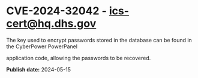 # CVE-2024-32042 - ics-cert@hq.dhs.gov

The key used to encrypt passwords stored in the database can be found in
 the 
CyberPower PowerPanel

application code, allowing the passwords to be recovered.

**Publish date:** 2024-05-15
